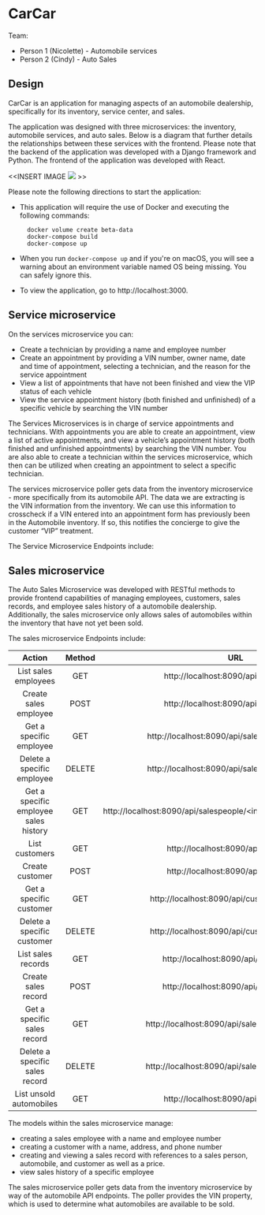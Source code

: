 # CarCar

Team:

* Person 1 (Nicolette) - Automobile services
* Person 2 (Cindy) - Auto Sales

## Design

CarCar is an application for managing aspects of an automobile dealership, specifically for its inventory, service center, and sales.

The application was designed with three microservices: the inventory, automobile services, and auto sales. Below is a diagram that further details the relationships between these services with the frontend. Please note that the backend of the application was developed with a Django framework and Python. The frontend of the application was developed with React.

<<INSERT IMAGE <img src="./document/design.png" /> >>

Please note the following directions to start the application:
- This application will require the use of Docker and executing the following commands:

        docker volume create beta-data
        docker-compose build
        docker-compose up
- When you run `docker-compose up` and if you're on macOS, you will see a warning about an environment variable named OS being missing. You can safely ignore this.
- To view the application, go to http://localhost:3000.

## Service microservice

On the services microservice you can:

- Create a technician by providing a name and employee number
- Create an appointment by providing a VIN number, owner name, date and time of appointment, selecting a technician, and the reason for the service appointment
- View a list of appointments that have not been finished and view the VIP status of each vehicle
- View the service appointment history (both finished and unfinished) of a specific vehicle by searching the VIN number

The Services Microservices is in charge of service appointments and technicians. With appointments you are able to create an appointment, view a list of active appointments, and view a vehicle’s appointment history (both finished and unfinished appointments) by searching the VIN number. You are also able to create a technician within the services microservice, which then can be utilized when creating an appointment to select a specific technician.

The services microservice poller gets data from the inventory microservice - more specifically from its automobile API. The data we are extracting is the VIN information from the inventory. We can use this information to crosscheck if a VIN entered into an appointment form has previously been in the Automobile inventory. If so, this notifies the concierge to give the customer “VIP” treatment.

The Service Microservice Endpoints include:

## Sales microservice

The Auto Sales Microservice was developed with RESTful methods to provide frontend capabilities of managing employees, customers, sales records, and employee sales history of a automobile dealership. Additionally, the sales microservice only allows sales of automobiles within the inventory that have not yet been sold.

The sales microservice Endpoints include:

| Action | Method | URL |
| :---: | :---: | :---: |
| List sales employees	| GET |	http://localhost:8090/api/salespeople/
|Create sales employee	|POST | http://localhost:8090/api/salespeople/
|Get a specific employee| GET|http://localhost:8090/api/salespeople/&lt;int:pk&gt;/
| Delete a specific employee | DELETE | http://localhost:8090/api/salespeople/&lt;int:pk&gt;/
| Get a specific employee sales history | GET | http://localhost:8090/api/salespeople/&lt;int:employee_id&gt;/salesrecords/
| List customers | GET | http://localhost:8090/api/customers/
| Create customer | POST | http://localhost:8090/api/customers/
| Get a specific customer | GET | http://localhost:8090/api/customers/&lt;int:pk&gt;/
| Delete a specific customer | DELETE | http://localhost:8090/api/customers/&lt;int:pk&gt;/
| List sales records | GET | http://localhost:8090/api/salesrecords/
| Create sales record | POST | http://localhost:8090/api/salesrecords/
| Get a specific sales record | GET | http://localhost:8090/api/salesrecords/&lt;int:pk&gt;/
| Delete a specific sales record | DELETE | http://localhost:8090/api/salesrecords/&lt;int:pk&gt;/
| List unsold automobiles | GET | http://localhost:8090/api/automobiles/

The models within the sales microservice manage:
- creating a sales employee with a name and employee number
- creating a customer with a name, address, and phone number
- creating and viewing a sales record with references to a sales person, automobile, and customer as well as a price.
- view sales history of a specific employee

The sales microservice poller gets data from the inventory microservice by way of the automobile API endpoints. The poller provides the VIN property, which is used to determine what automobiles are available to be sold.
